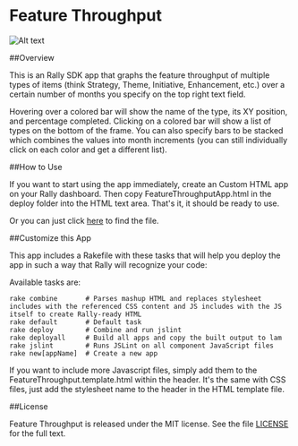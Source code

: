 Feature Throughput
========================

![Alt text](https://raw.github.com/osulehria/rally-feature-throughput/master/deploy/screenshot.png)

##Overview

This is an Rally SDK app that graphs the feature throughput of multiple types of items (think Strategy, Theme, Initiative, Enhancement, etc.) over a certain number of months you specify on the top right text field.

Hovering over a colored bar will show the name of the type, its XY position, and percentage completed. Clicking on a colored bar will show a list of types on the bottom of the frame. You can also specify bars to be stacked which combines the values into month increments (you can still individually click on each color and get a different list).

##How to Use

If you want to start using the app immediately, create an Custom HTML app on your Rally dashboard. Then copy FeatureThroughputApp.html in the deploy folder into the HTML text area. That's it, it should be ready to use.

Or you can just click [here](https://raw.github.com/osulehria/rally-feature-throughput/master/deploy/FeatureThroughputApp.html) to find the file.

##Customize this App

This app includes a Rakefile with these tasks that will help you deploy the app in such a way that Rally will recognize your code:

Available tasks are:

    rake combine       # Parses mashup HTML and replaces stylesheet includes with the referenced CSS content and JS includes with the JS itself to create Rally-ready HTML
    rake default       # Default task
    rake deploy        # Combine and run jslint
    rake deployall     # Build all apps and copy the built output to lam
    rake jslint        # Runs JSLint on all component JavaScript files
    rake new[appName]  # Create a new app

If you want to include more Javascript files, simply add them to the FeatureThroughput.template.html within the header. It's the same with CSS files, just add the stylesheet name to the header in the HTML template file.

##License

Feature Throughput is released under the MIT license. See the file [LICENSE](https://raw.github.com/osulehria/rally-feature-throughput/master/LICENSE) for the full text.
